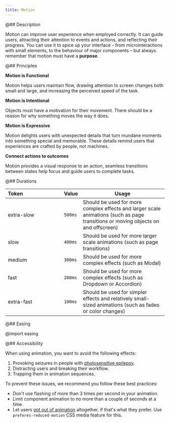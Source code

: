 ```yaml
---
title: Motion
---
```


@## Description

Motion can improve user experience when employed correctly. It can guide users, attracting their attention to events and actions, and reflecting their progress. You can use it to spice up your interface – from microinteractions with small elements, to the behaviour of major components – but always remember that motion must have a **purpose**.

@## Principles

**Motion is Functional**

Motion helps users maintain flow, drawing attention to screen changes both small and large, and increasing the perceived speed of the task.

**Motion is Intentional**

Objects must have a motivation for their movement. There should be a reason for why something moves the way it does.

**Motion is Expressive**

Motion delights users with unexpected details that turn mundane moments into something special and memorable. These details remind users that experiences are crafted by people, not machines.

**Connect actions to outcomes**

Motion provides a visual response to an action, seamless transitions between states help focus and guide users to complete tasks.

@## Durations

| Token            | Value   | Usage                                                                                                                             |
| ---------------- | ------- | --------------------------------------------------------------------------------------------------------------------------------- |
| extra-slow       | `500ms` | Should be used for more complex effects and larger scale animations (such as page transitions or moving objects on and offscreen) |
| slow             | `400ms` | Should be used for more larger scale animations (such as page transitions)                                                        |
| medium           | `300ms` | Should be used for more complex effects (such as Modal)                                                                           |
| fast             | `200ms` | Should be used for more complex effects (such as Dropdown or Accordion)                                                           |
| extra-fast       | `100ms` | Should be used for simpler effects and relatively small-sized animations (such as fades or color changes)                         |

@## Easing

@import easing

@## Accessibility

When using animation, you want to avoid the following effects:

1. Provoking seizures in people with [photosensitive epilepsy](https://www.epilepsy.com/what-is-epilepsy/seizure-triggers/photosensitivity#:~:text=For%20about%203%25%20of%20people,is%20known%20as%20photosensitive%20epilepsy).
2. Distracting users and breaking their workflow.
3. Trapping them in animation sequences.

To prevent these issues, we recommend you follow these best practices:

- Don't use flashing of more than 3 times per second in your animation.
- Limit component animation to no more than a couple of seconds at a time.
- Let users [opt out of animation](https://developer.mozilla.org/en-US/docs/Web/CSS/@media/prefers-reduced-motion) altogether, if that's what they prefer. Use `preferes-reduced-motion` CSS media feature for this.
